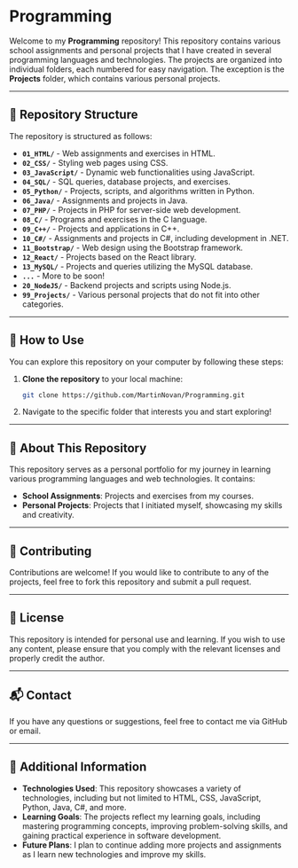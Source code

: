 # Programming

Welcome to my **Programming** repository! This repository contains various school assignments and personal projects that I have created in several programming languages and technologies. The projects are organized into individual folders, each numbered for easy navigation. The exception is the **Projects** folder, which contains various personal projects.

---

## 📂 Repository Structure

The repository is structured as follows:

- **`01_HTML/`** - Web assignments and exercises in HTML.
- **`02_CSS/`** - Styling web pages using CSS.
- **`03_JavaScript/`** - Dynamic web functionalities using JavaScript.
- **`04_SQL/`** - SQL queries, database projects, and exercises.
- **`05_Python/`** - Projects, scripts, and algorithms written in Python.
- **`06_Java/`** - Assignments and projects in Java.
- **`07_PHP/`** - Projects in PHP for server-side web development.
- **`08_C/`** - Programs and exercises in the C language.
- **`09_C++/`** - Projects and applications in C++.
- **`10_C#/`** - Assignments and projects in C#, including development in .NET.
- **`11_Bootstrap/`** - Web design using the Bootstrap framework.
- **`12_React/`** - Projects based on the React library.
- **`13_MySQL/`** - Projects and queries utilizing the MySQL database.
- **`...`** - More to be soon!
- **`20_NodeJS/`** - Backend projects and scripts using Node.js.
- **`99_Projects/`** - Various personal projects that do not fit into other categories.

---

## 🚀 How to Use

You can explore this repository on your computer by following these steps:

1. **Clone the repository** to your local machine:
    ```bash
    git clone https://github.com/MartinNovan/Programming.git
    ```

2. Navigate to the specific folder that interests you and start exploring!

---

## 📝 About This Repository

This repository serves as a personal portfolio for my journey in learning various programming languages and web technologies. It contains:

- **School Assignments**: Projects and exercises from my courses.
- **Personal Projects**: Projects that I initiated myself, showcasing my skills and creativity.

---

## 🤝 Contributing

Contributions are welcome! If you would like to contribute to any of the projects, feel free to fork this repository and submit a pull request.

---

## 📄 License

This repository is intended for personal use and learning. If you wish to use any content, please ensure that you comply with the relevant licenses and properly credit the author.

---

## 📬 Contact

If you have any questions or suggestions, feel free to contact me via GitHub or email.

---

## 🌟 Additional Information

- **Technologies Used**: This repository showcases a variety of technologies, including but not limited to HTML, CSS, JavaScript, Python, Java, C#, and more.
- **Learning Goals**: The projects reflect my learning goals, including mastering programming concepts, improving problem-solving skills, and gaining practical experience in software development.
- **Future Plans**: I plan to continue adding more projects and assignments as I learn new technologies and improve my skills.
